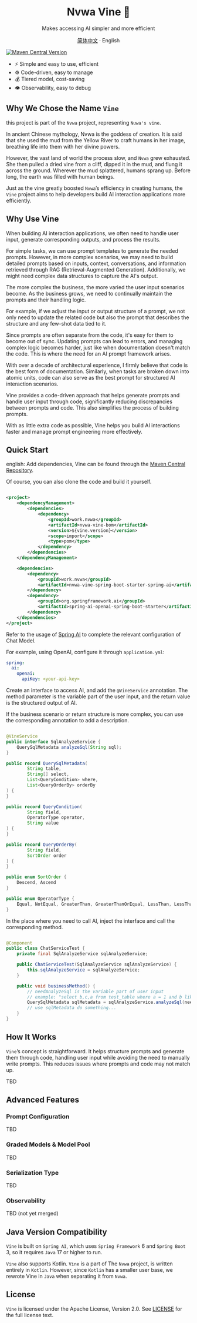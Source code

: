 <div align="center">

<h1>Nvwa Vine 🌿</h1>

Makes accessing AI simpler and more efficient

[简体中文](./README.zh-CN.md) · English

</div>

[![Maven Central Version](https://img.shields.io/maven-central/v/work.nvwa/nvwa-vine-bom)](https://central.sonatype.com/artifact/work.nvwa/nvwa-vine-bom/)

- ⚡️ Simple and easy to use, efficient
- ⚙️️ Code-driven, easy to manage
- 💰 Tiered model, cost-saving
- 👁 Observability, easy to debug


## Why We Chose the Name `Vine`
this project is part of the `Nvwa` project, representing `Nuwa's vine`.

In ancient Chinese mythology, Nvwa is the goddess of creation. It is said that she used the mud from the Yellow River to craft humans in her image, breathing life into them with her divine powers.

However, the vast land of world the process slow, and `Nvwa` grew exhausted. She then pulled a dried vine from a cliff, dipped it in the mud, and flung it across the ground. Wherever the mud splattered, humans sprang up. Before long, the earth was filled with human beings.

Just as the vine greatly boosted `Nvwa`’s efficiency in creating humans, the `Vine` project aims to help developers build AI interaction applications more efficiently.

## Why Use Vine
When building AI interaction applications, we often need to handle user input, generate corresponding outputs, and process the results.

For simple tasks, we can use prompt templates to generate the needed prompts. However, in more complex scenarios, we may need to build detailed prompts based on inputs, context, conversations, and information retrieved through RAG (Retrieval-Augmented Generation). Additionally, we might need complex data structures to capture the AI's output.

The more complex the business, the more varied the user input scenarios become. As the business grows, we need to continually maintain the prompts and their handling logic.

For example, if we adjust the input or output structure of a prompt, we not only need to update the related code but also the prompt that describes the structure and any few-shot data tied to it.

Since prompts are often separate from the code, it's easy for them to become out of sync. Updating prompts can lead to errors, and managing complex logic becomes harder, just like when documentation doesn't match the code. This is where the need for an AI prompt framework arises.

With over a decade of architectural experience, I firmly believe that code is the best form of documentation. Similarly, when tasks are broken down into atomic units, code can also serve as the best prompt for structured AI interaction scenarios.

Vine provides a code-driven approach that helps generate prompts and handle user input through code, significantly reducing discrepancies between prompts and code. This also simplifies the process of building prompts.

With as little extra code as possible, Vine helps you build AI interactions faster and manage prompt engineering more effectively.

## Quick Start

english:
Add dependencies, Vine can be found through the [Maven Central Repository](https://central.sonatype.com/artifact/work.nvwa/nvwa-vine-bom).

Of course, you can also clone the code and build it yourself.


```xml

<project>
    <dependencyManagement>
        <dependencies>
            <dependency>
                <groupId>work.nvwa</groupId>
                <artifactId>nvwa-vine-bom</artifactId>
                <version>${vine.version}</version>
                <scope>import</scope>
                <type>pom</type>
            </dependency>
        </dependencies>
    </dependencyManagement>

    <dependencies>
        <dependency>
            <groupId>work.nvwa</groupId>
            <artifactId>nvwa-vine-spring-boot-starter-spring-ai</artifactId>
        </dependency>
        <dependency>
            <groupId>org.springframework.ai</groupId>
            <artifactId>spring-ai-openai-spring-boot-starter</artifactId>
        </dependency>
    </dependencies>
</project>
```

Refer to the usage of [Spring AI](https://docs.spring.io/spring-ai/reference/getting-started.html) to complete the relevant configuration of Chat Model.

For example, using OpenAI, configure it through `application.yml`:

```yaml
spring:
  ai:
    openai:
      apiKey: <your-api-key>
```

Create an interface to access AI, and add the `@VineService` annotation. The method parameter is the variable part of the user input, and the return value is the structured output of AI.

If the business scenario or return structure is more complex, you can use the corresponding annotation to add a description.


```java

@VineService
public interface SqlAnalyzeService {
    QuerySqlMetadata analyzeSql(String sql);
}

public record QuerySqlMetadata(
        String table,
        String[] select,
        List<QueryCondition> where,
        List<QueryOrderBy> orderBy
) {
}

public record QueryCondition(
        String field,
        OperatorType operator,
        String value
) {
}

public record QueryOrderBy(
        String field,
        SortOrder order
) {
}

public enum SortOrder {
    Descend, Ascend
}

public enum OperatorType {
    Equal, NotEqual, GreaterThan, GreaterThanOrEqual, LessThan, LessThanOrEqual, Like, NotLike, IsNull, IsNotNull, IsTrue, IsFalse,
}
```

In the place where you need to call AI, inject the interface and call the corresponding method.

```java

@Component
public class ChatServiceTest {
    private final SqlAnalyzeService sqlAnalyzeService;

    public ChatServiceTest(SqlAnalyzeService sqlAnalyzeService) {
        this.sqlAnalyzeService = sqlAnalyzeService;
    }

    public void businessMethod() {
        // needAnalyzeSql is the variable part of user input
        // example: "select b,c,a from test_table where a = 1 and b like 'Zhang%' and c <= 3 order by created_time desc"
        QuerySqlMetadata sqlMetadata = sqlAnalyzeService.analyzeSql(needAnalyzeSql);
        // use sqlMetadata do something...
    }
}
```

## How It Works
`Vine`’s concept is straightforward. It helps structure prompts and generate them through code, handling user input while avoiding the need to manually write prompts. This reduces issues where prompts and code may not match up.

TBD

## Advanced Features
### Prompt Configuration
TBD

### Graded Models & Model Pool
TBD

### Serialization Type
TBD

### Observability
TBD (not yet merged)

## Java Version Compatibility
`Vine` is built on `Spring AI`, which uses `Spring Framework` 6 and `Spring Boot` 3, so it requires `Java` 17 or higher to run.

`Vine` also supports Kotlin. `Vine` is a part of The `Nvwa` project, is written entirely in `Kotlin`.
However, since `Kotlin` has a smaller user base, we rewrote Vine in `Java` when separating it from `Nvwa`.

## License
 `Vine` is licensed under the Apache License, Version 2.0. See [LICENSE](./LICENSE) for the full license text.
